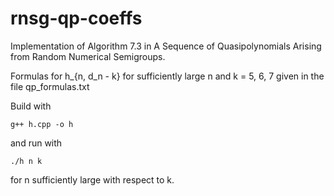 # rnsg-qp-coeffs
Implementation of Algorithm 7.3 in A Sequence of Quasipolynomials Arising from Random Numerical Semigroups.

Formulas for h_{n, d_n - k} for sufficiently large n and k = 5, 6, 7 given in the file qp_formulas.txt

Build with 

`g++ h.cpp -o h`

and run with

`./h n k`

for n sufficiently large with respect to k.
